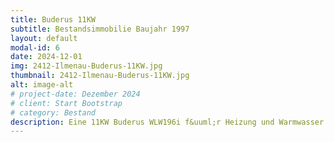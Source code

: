 ```yaml
---
title: Buderus 11KW
subtitle: Bestandsimmobilie Baujahr 1997
layout: default
modal-id: 6
date: 2024-12-01
img: 2412-Ilmenau-Buderus-11KW.jpg
thumbnail: 2412-Ilmenau-Buderus-11KW.jpg
alt: image-alt
# project-date: Dezember 2024
# client: Start Bootstrap
# category: Bestand
description: Eine 11KW Buderus WLW196i f&uuml;r Heizung und Warmwasser als Ersatz f&uuml;r eine Gastherme in einem Zweifamilienhaus. Nur der Energietr&auml;ger wurde ausgetauscht -- die vorhandene Installation (Leitungen und Heizk&ouml;rper) war ausreichend und wurde einfach weiterverwendet.
---
```

